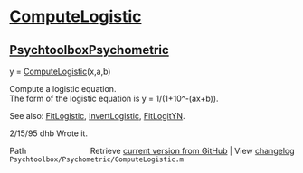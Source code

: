# [ComputeLogistic](ComputeLogistic)
## [Psychtoolbox](Psychtoolbox)[Psychometric](Psychometric)

y = [ComputeLogistic](ComputeLogistic)(x,a,b)  
  
Compute a logistic equation.  
The form of the logistic equation is y = 1/(1+10^-(ax+b)).  
  
See also: [FitLogistic](FitLogistic), [InvertLogistic](InvertLogistic), [FitLogitYN](FitLogitYN).  
  
2/15/95     dhb     Wrote it.  




<div class="code_header" style="text-align:right;">
  <span style="float:left;">Path&nbsp;&nbsp;</span> <span class="counter">Retrieve <a href=
  "https://raw.github.com/Psychtoolbox-3/Psychtoolbox-3/beta/Psychtoolbox/Psychometric/ComputeLogistic.m">current version from GitHub</a> | View <a href=
  "https://github.com/Psychtoolbox-3/Psychtoolbox-3/commits/beta/Psychtoolbox/Psychometric/ComputeLogistic.m">changelog</a></span>
</div>
<div class="code">
  <code>Psychtoolbox/Psychometric/ComputeLogistic.m</code>
</div>

